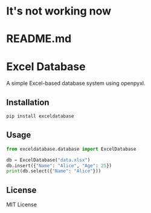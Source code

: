 # It's not working now

# README.md
# Excel Database

A simple Excel-based database system using openpyxl.

## Installation
```sh
pip install exceldatabase
```

## Usage
```python
from exceldatabase.database import ExcelDatabase

db = ExcelDatabase("data.xlsx")
db.insert({"Name": "Alice", "Age": 25})
print(db.select({"Name": "Alice"}))
```

## License
MIT License